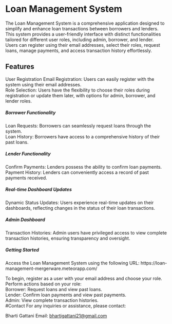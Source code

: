 
<h1>Loan Management System</h1>
The Loan Management System is a comprehensive application designed to simplify and enhance loan transactions between borrowers and lenders. This system provides a user-friendly interface with distinct functionalities tailored for different user roles, including admin, borrower, and lender. Users can register using their email addresses, select their roles, request loans, manage payments, and access transaction history effortlessly.

<h2>Features</h2>

User Registration
Email Registration: Users can easily register with the system using their email addresses.
<br>
Role Selection: Users have the flexibility to choose their roles during registration or update them later, with options for admin, borrower, and lender roles.
<h5>Borrower Functionality</h5>
Loan Requests: Borrowers can seamlessly request loans through the system.
<br>
Loan History: Borrowers have access to a comprehensive history of their past loans.
<h5>Lender Functionality</h5>
Confirm Payments: Lenders possess the ability to confirm loan payments.
<br>
Payment History: Lenders can conveniently access a record of past payments received.
<h5>Real-time Dashboard Updates</h5>
Dynamic Status Updates: Users experience real-time updates on their dashboards, reflecting changes in the status of their loan transactions.
<h5>Admin Dashboard</h5>
Transaction Histories: Admin users have privileged access to view complete transaction histories, ensuring transparency and oversight.
<h5>Getting Started</h5>
Access the Loan Management System using the following URL: https://loan-management-mergerware.meteorapp.com/

To begin, register as a user with your email address and choose your role. Perform actions based on your role:<br>
Borrower: Request loans and view past loans.<br>
Lender: Confirm loan payments and view past payments.<br>
Admin: View complete transaction histories.
<br>#Contact
For any inquiries or assistance, please contact:

Bharti Gattani
Email: bhartigattani21@gmail.com
